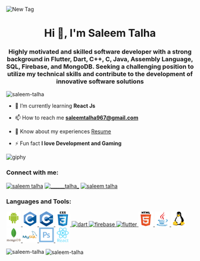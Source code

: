 ![New Tag](https://github.com/anilasalman85/anilasalman85/assets/121040503/c99e6254-f66e-44a3-84dd-a01dfea9536f)

<h1 align="center">Hi 👋, I'm Saleem Talha</h1>
<h3 align="center">Highly motivated and skilled software developer with a strong background in Flutter, Dart, C++, C, Java, Assembly Language, SQL, Firebase, and MongoDB. Seeking a challenging position to utilize my technical skills and contribute to the development of innovative software solutions</h3>

<p align="left"> <img src="https://komarev.com/ghpvc/?username=saleem-talha&label=Profile%20views&color=0e75b6&style=flat" alt="saleem-talha" /> </p>

- 🌱 I’m currently learning **React Js**



- 📫 How to reach me **saleemtalha967@gmail.com**

- 📄 Know about my experiences [Resume](https://drive.google.com/file/d/17Rcmpt6tM4jGozMtsDLaWYczUYV8Gfes/view?usp=sharing)

- ⚡ Fun fact **I love Development and Gaming**


![giphy](https://github.com/Saleem-Talha/Saleem-Talha/assets/121040503/0a1eeebc-b791-4dc8-8663-a1af85d6c54a)

<h3 align="left">Connect with me:</h3>
<p align="left">
<a href="https://linkedin.com/in/saleem talha" target="blank"><img align="center" src="https://raw.githubusercontent.com/rahuldkjain/github-profile-readme-generator/master/src/images/icons/Social/linked-in-alt.svg" alt="saleem talha" height="30" width="40" /></a>
<a href="https://instagram.com/______talha_" target="blank"><img align="center" src="https://raw.githubusercontent.com/rahuldkjain/github-profile-readme-generator/master/src/images/icons/Social/instagram.svg" alt="______talha_" height="30" width="40" /></a>
<a href="https://dribbble.com/saleem talha" target="blank"><img align="center" src="https://raw.githubusercontent.com/rahuldkjain/github-profile-readme-generator/master/src/images/icons/Social/dribbble.svg" alt="saleem talha" height="30" width="40" /></a>
</p>

<h3 align="left">Languages and Tools:</h3>
<p align="left"> <a href="https://developer.android.com" target="_blank" rel="noreferrer"> <img src="https://raw.githubusercontent.com/devicons/devicon/master/icons/android/android-original-wordmark.svg" alt="android" width="40" height="40"/> </a> <a href="https://www.cprogramming.com/" target="_blank" rel="noreferrer"> <img src="https://raw.githubusercontent.com/devicons/devicon/master/icons/c/c-original.svg" alt="c" width="40" height="40"/> </a> <a href="https://www.w3schools.com/cpp/" target="_blank" rel="noreferrer"> <img src="https://raw.githubusercontent.com/devicons/devicon/master/icons/cplusplus/cplusplus-original.svg" alt="cplusplus" width="40" height="40"/> </a> <a href="https://www.w3schools.com/css/" target="_blank" rel="noreferrer"> <img src="https://raw.githubusercontent.com/devicons/devicon/master/icons/css3/css3-original-wordmark.svg" alt="css3" width="40" height="40"/> </a> <a href="https://dart.dev" target="_blank" rel="noreferrer"> <img src="https://www.vectorlogo.zone/logos/dartlang/dartlang-icon.svg" alt="dart" width="40" height="40"/> </a> <a href="https://firebase.google.com/" target="_blank" rel="noreferrer"> <img src="https://www.vectorlogo.zone/logos/firebase/firebase-icon.svg" alt="firebase" width="40" height="40"/> </a> <a href="https://flutter.dev" target="_blank" rel="noreferrer"> <img src="https://www.vectorlogo.zone/logos/flutterio/flutterio-icon.svg" alt="flutter" width="40" height="40"/> </a> <a href="https://www.w3.org/html/" target="_blank" rel="noreferrer"> <img src="https://raw.githubusercontent.com/devicons/devicon/master/icons/html5/html5-original-wordmark.svg" alt="html5" width="40" height="40"/> </a> <a href="https://www.java.com" target="_blank" rel="noreferrer"> <img src="https://raw.githubusercontent.com/devicons/devicon/master/icons/java/java-original.svg" alt="java" width="40" height="40"/> </a> <a href="https://www.linux.org/" target="_blank" rel="noreferrer"> <img src="https://raw.githubusercontent.com/devicons/devicon/master/icons/linux/linux-original.svg" alt="linux" width="40" height="40"/> </a> <a href="https://www.mongodb.com/" target="_blank" rel="noreferrer"> <img src="https://raw.githubusercontent.com/devicons/devicon/master/icons/mongodb/mongodb-original-wordmark.svg" alt="mongodb" width="40" height="40"/> </a> <a href="https://www.mysql.com/" target="_blank" rel="noreferrer"> <img src="https://raw.githubusercontent.com/devicons/devicon/master/icons/mysql/mysql-original-wordmark.svg" alt="mysql" width="40" height="40"/> </a> <a href="https://www.photoshop.com/en" target="_blank" rel="noreferrer"> <img src="https://raw.githubusercontent.com/devicons/devicon/master/icons/photoshop/photoshop-line.svg" alt="photoshop" width="40" height="40"/> </a> <a href="https://reactjs.org/" target="_blank" rel="noreferrer"> <img src="https://raw.githubusercontent.com/devicons/devicon/master/icons/react/react-original-wordmark.svg" alt="react" width="40" height="40"/> </a> </p>

<p><img align="left" src="https://github-readme-stats.vercel.app/api/top-langs?username=saleem-talha&show_icons=true&locale=en&layout=compact" alt="saleem-talha" /></p>

<p>&nbsp;<img align="center" src="https://github-readme-stats.vercel.app/api?username=saleem-talha&show_icons=true&locale=en" alt="saleem-talha" /></p>
